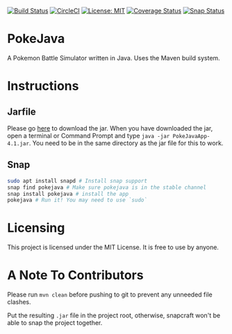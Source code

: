 [![Build Status](https://travis-ci.org/20avva/PokeJava.svg?branch=master)](https://travis-ci.org/20avva/PokeJava)
[![CircleCI](https://circleci.com/gh/20avva/PokeJava.svg?style=svg)](https://circleci.com/gh/20avva/PokeJava)
[![License: MIT](https://img.shields.io/badge/License-MIT-yellow.svg)](https://opensource.org/licenses/MIT)
[![Coverage Status](https://coveralls.io/repos/github/20avva/PokeJava/badge.svg)](https://coveralls.io/github/20avva/PokeJava)
[![Snap Status](https://build.snapcraft.io/badge/20avva/PokeJava.svg)](https://build.snapcraft.io/user/20avva/PokeJava)

# PokeJava

A Pokemon Battle Simulator written in Java. Uses the Maven build system.

# Instructions

## Jarfile

Please go [here](https://20avva.github.io/PokeJava) to download the jar. When you have downloaded the jar, open a terminal
or Command Prompt and type `java -jar PokeJavaApp-4.1.jar`. You need to be in the same directory as the jar file for this to work.

## Snap
```bash
sudo apt install snapd # Install snap support
snap find pokejava # Make sure pokejava is in the stable channel
snap install pokejava # install the app
pokejava # Run it! You may need to use `sudo`
```

# Licensing

This project is licensed under the MIT License. It is free to use by anyone.

# A Note To Contributors

Please run `mvn clean` before pushing to git to prevent any unneeded file clashes.

Put the resulting `.jar` file in the project root, otherwise, snapcraft won't be able to snap the project together.
